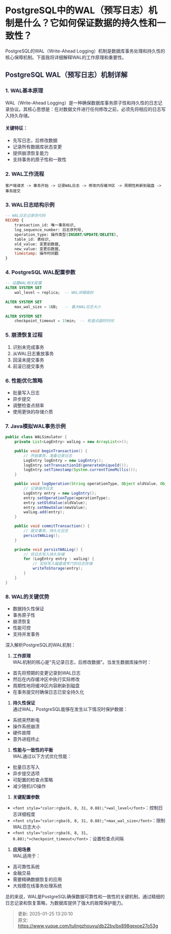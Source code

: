 # PostgreSQL中的WAL（预写日志）机制是什么？它如何保证数据的持久性和一致性？

<font style="color:rgba(6, 8, 31, 0.88);">PostgreSQL的WAL（Write-Ahead Logging）机制是数据库事务处理和持久性的核心保障机制。下面我将详细解释WAL的工作原理和重要性。</font>

## <font style="color:rgba(6, 8, 31, 0.88);">PostgreSQL WAL（预写日志）机制详解</font>
### <font style="color:rgba(6, 8, 31, 0.88);">1. WAL基本原理</font>
<font style="color:rgba(6, 8, 31, 0.88);">WAL（Write-Ahead Logging）是一种确保数据库事务原子性和持久性的日志记录协议。其核心思想是：在对数据文件进行任何修改之前，必须先将相应的日志写入持久存储。</font>

#### <font style="color:rgba(6, 8, 31, 0.88);">关键特征：</font>
+ <font style="color:rgba(6, 8, 31, 0.88);">先写日志，后修改数据</font>
+ <font style="color:rgba(6, 8, 31, 0.88);">记录所有数据库状态变更</font>
+ <font style="color:rgba(6, 8, 31, 0.88);">提供崩溃恢复能力</font>
+ <font style="color:rgba(6, 8, 31, 0.88);">支持事务的原子性和一致性</font>

### <font style="color:rgba(6, 8, 31, 0.88);">2. WAL工作流程</font>
```plain
客户端请求 -> 事务开始 -> 记录WAL日志 -> 修改内存缓冲区 -> 周期性刷新到磁盘 -> 事务提交
```

### <font style="color:rgba(6, 8, 31, 0.88);">3. WAL日志结构示例</font>
```sql
-- WAL日志记录伪代码  
RECORD {  
    transaction_id: 唯一事务标识,  
    log_sequence_number: 日志序列号,  
    operation_type: 操作类型(INSERT/UPDATE/DELETE),  
    table_id: 表标识,  
    old_value: 变更前数据,  
    new_value: 变更后数据,  
    timestamp: 操作时间戳  
}
```

### <font style="color:rgba(6, 8, 31, 0.88);">4. PostgreSQL WAL配置参数</font>
```sql
-- 设置WAL相关配置  
ALTER SYSTEM SET   
    wal_level = replica;  -- WAL详细级别  
    
ALTER SYSTEM SET   
    max_wal_size = 1GB;   -- 最大WAL日志大小  
    
ALTER SYSTEM SET   
    checkpoint_timeout = 15min;  -- 检查点超时时间
```

### <font style="color:rgba(6, 8, 31, 0.88);">5. 崩溃恢复过程</font>
1. <font style="color:rgba(6, 8, 31, 0.88);">识别未完成事务</font>
2. <font style="color:rgba(6, 8, 31, 0.88);">从WAL日志重放事务</font>
3. <font style="color:rgba(6, 8, 31, 0.88);">回滚未提交事务</font>
4. <font style="color:rgba(6, 8, 31, 0.88);">前滚已提交事务</font>

### <font style="color:rgba(6, 8, 31, 0.88);">6. 性能优化策略</font>
+ <font style="color:rgba(6, 8, 31, 0.88);">批量写入日志</font>
+ <font style="color:rgba(6, 8, 31, 0.88);">异步提交</font>
+ <font style="color:rgba(6, 8, 31, 0.88);">调整检查点频率</font>
+ <font style="color:rgba(6, 8, 31, 0.88);">使用更快的存储介质</font>

### <font style="color:rgba(6, 8, 31, 0.88);">7. Java模拟WAL事务示例</font>
```java
public class WALSimulator {  
    private List<LogEntry> walLog = new ArrayList<>();  

    public void beginTransaction() {  
        // 开始事务，准备记录日志  
        LogEntry logEntry = new LogEntry();  
        logEntry.setTransactionId(generateUniqueId());  
        logEntry.setTimestamp(System.currentTimeMillis());  
    }  

    public void logOperation(String operationType, Object oldValue, Object newValue) {  
        // 记录操作日志  
        LogEntry entry = new LogEntry();  
        entry.setOperationType(operationType);  
        entry.setOldValue(oldValue);  
        entry.setNewValue(newValue);  
        walLog.add(entry);  
    }  

    public void commitTransaction() {  
        // 提交事务，持久化日志  
        persistWALLog();  
    }  

    private void persistWALLog() {  
        // 将日志写入持久存储  
        for (LogEntry entry : walLog) {  
            // 实际写入磁盘或专门的日志存储  
            writeToStorage(entry);  
        }  
    }  
}
```

### <font style="color:rgba(6, 8, 31, 0.88);">8. WAL的关键优势</font>
+ <font style="color:rgba(6, 8, 31, 0.88);">数据持久性保证</font>
+ <font style="color:rgba(6, 8, 31, 0.88);">事务原子性</font>
+ <font style="color:rgba(6, 8, 31, 0.88);">崩溃恢复</font>
+ <font style="color:rgba(6, 8, 31, 0.88);">性能可控</font>
+ <font style="color:rgba(6, 8, 31, 0.88);">支持并发事务</font>

<font style="color:rgba(6, 8, 31, 0.88);"></font>

<font style="color:rgba(6, 8, 31, 0.88);">深入解析PostgreSQL的WAL机制：</font>

1. **<font style="color:rgba(6, 8, 31, 0.88);">工作原理</font>**<font style="color:rgba(6, 8, 31, 0.88);">  
</font><font style="color:rgba(6, 8, 31, 0.88);">WAL机制的核心是"先记录日志，后修改数据"。当发生数据库操作时：</font>
+ <font style="color:rgba(6, 8, 31, 0.88);">首先将预期的变更记录到WAL日志</font>
+ <font style="color:rgba(6, 8, 31, 0.88);">然后在内存缓冲区中执行实际修改</font>
+ <font style="color:rgba(6, 8, 31, 0.88);">周期性地将缓冲区内容刷新到磁盘</font>
+ <font style="color:rgba(6, 8, 31, 0.88);">在事务提交时确保日志已安全持久化</font>
1. **<font style="color:rgba(6, 8, 31, 0.88);">持久性保证</font>**<font style="color:rgba(6, 8, 31, 0.88);">  
</font><font style="color:rgba(6, 8, 31, 0.88);">通过WAL，PostgreSQL能够在发生以下情况时保护数据：</font>
+ <font style="color:rgba(6, 8, 31, 0.88);">系统突然断电</font>
+ <font style="color:rgba(6, 8, 31, 0.88);">操作系统崩溃</font>
+ <font style="color:rgba(6, 8, 31, 0.88);">硬件故障</font>
+ <font style="color:rgba(6, 8, 31, 0.88);">意外进程终止</font>
1. **<font style="color:rgba(6, 8, 31, 0.88);">性能与一致性的平衡</font>**<font style="color:rgba(6, 8, 31, 0.88);">  
</font><font style="color:rgba(6, 8, 31, 0.88);">WAL通过以下方式优化性能：</font>
+ <font style="color:rgba(6, 8, 31, 0.88);">批量日志写入</font>
+ <font style="color:rgba(6, 8, 31, 0.88);">异步提交选项</font>
+ <font style="color:rgba(6, 8, 31, 0.88);">可配置的检查点策略</font>
+ <font style="color:rgba(6, 8, 31, 0.88);">减少随机I/O操作</font>
1. **<font style="color:rgba(6, 8, 31, 0.88);">关键配置参数</font>**
+ `<font style="color:rgba(6, 8, 31, 0.88);">wal_level</font>`<font style="color:rgba(6, 8, 31, 0.88);">：控制日志详细程度</font>
+ `<font style="color:rgba(6, 8, 31, 0.88);">max_wal_size</font>`<font style="color:rgba(6, 8, 31, 0.88);">：限制WAL日志大小</font>
+ `<font style="color:rgba(6, 8, 31, 0.88);">checkpoint_timeout</font>`<font style="color:rgba(6, 8, 31, 0.88);">：设置检查点间隔</font>
1. **<font style="color:rgba(6, 8, 31, 0.88);">应用场景</font>**<font style="color:rgba(6, 8, 31, 0.88);">  
</font><font style="color:rgba(6, 8, 31, 0.88);">WAL适用于：</font>
+ <font style="color:rgba(6, 8, 31, 0.88);">高可靠性系统</font>
+ <font style="color:rgba(6, 8, 31, 0.88);">金融交易</font>
+ <font style="color:rgba(6, 8, 31, 0.88);">需要精确数据恢复的应用</font>
+ <font style="color:rgba(6, 8, 31, 0.88);">大规模在线事务处理系统</font>

<font style="color:rgba(6, 8, 31, 0.88);">总的来说，WAL是PostgreSQL确保数据可靠性和一致性的关键机制，通过精细的日志记录和恢复策略，为数据库提供了强大的故障保护能力。</font>



> 更新: 2025-01-25 13:20:10  
> 原文: <https://www.yuque.com/tulingzhouyu/db22bv/bx898gexoe27o53g>